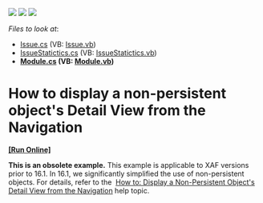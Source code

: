 <!-- default badges list -->
![](https://img.shields.io/endpoint?url=https://codecentral.devexpress.com/api/v1/VersionRange/128589683/14.2.3%2B)
[![](https://img.shields.io/badge/Open_in_DevExpress_Support_Center-FF7200?style=flat-square&logo=DevExpress&logoColor=white)](https://supportcenter.devexpress.com/ticket/details/E4447)
[![](https://img.shields.io/badge/📖_How_to_use_DevExpress_Examples-e9f6fc?style=flat-square)](https://docs.devexpress.com/GeneralInformation/403183)
<!-- default badges end -->
<!-- default file list -->
*Files to look at*:

* [Issue.cs](./CS/NonPersistentDetailViewNavigationExample.Module/BusinessObjects/Issue.cs) (VB: [Issue.vb](./VB/NonPersistentDetailViewNavigationExample.Module/BusinessObjects/Issue.vb))
* [IssueStatictics.cs](./CS/NonPersistentDetailViewNavigationExample.Module/BusinessObjects/IssueStatictics.cs) (VB: [IssueStatictics.vb](./VB/NonPersistentDetailViewNavigationExample.Module/BusinessObjects/IssueStatictics.vb))
* **[Module.cs](./CS/NonPersistentDetailViewNavigationExample.Module/Module.cs) (VB: [Module.vb](./VB/NonPersistentDetailViewNavigationExample.Module/Module.vb))**
<!-- default file list end -->
# How to display a non-persistent object's Detail View from the Navigation
<!-- run online -->
**[[Run Online]](https://codecentral.devexpress.com/e4447/)**
<!-- run online end -->


<p><strong>This is an obsolete example.</strong> This example is applicable to XAF versions prior to 16.1. In 16.1, we significantly simplified the use of non-persistent objects. For details, refer to the  <a href="http://documentation.devexpress.com/#Xaf/CustomDocument3471"><u>How to: Display a Non-Persistent Object's Detail View from the Navigation</u></a> help topic.</p>

<br/>


